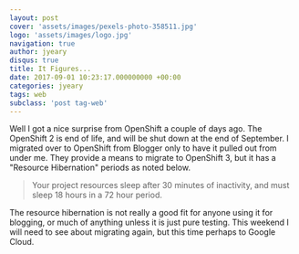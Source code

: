 ```yaml
---
layout: post
cover: 'assets/images/pexels-photo-358511.jpg'
logo: 'assets/images/logo.jpg'
navigation: true
author: jyeary
disqus: true
title: It Figures...
date: 2017-09-01 10:23:17.000000000 +00:00
categories: jyeary
tags: web
subclass: 'post tag-web'
---
```

Well I got a nice surprise from OpenShift a couple of days ago. The
OpenShift 2 is end of life, and will be shut down at the end of
September. I migrated over to OpenShift from Blogger only to have it
pulled out from under me. They provide a means to migrate to OpenShift
3, but it has a "Resource Hibernation" periods as noted below.

> Your project resources sleep after 30 minutes of inactivity, and must
> sleep 18 hours in a 72 hour period.

The resource hibernation is not really a good fit for anyone using it
for blogging, or much of anything unless it is just pure testing. This
weekend I will need to see about migrating again, but this time perhaps
to Google Cloud.
